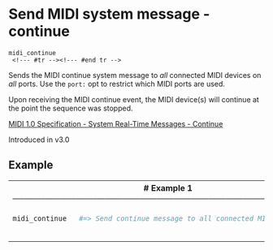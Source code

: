 # Send MIDI system message - continue

```
midi_continue 
 <!--- #tr --><!--- #end tr -->
```


Sends the MIDI continue system message to *all* connected MIDI devices on *all* ports.  Use the `port:` opt to restrict which MIDI ports are used.

Upon receiving the MIDI continue event, the MIDI device(s) will continue at the point the sequence was stopped.

[MIDI 1.0 Specification - System Real-Time Messages - Continue](https://www.midi.org/specifications/item/table-1-summary-of-midi-message)


Introduced in v3.0

## Example

<table class="examples">
<tr>
<th colspan="2" class="even head"># Example 1 ──────────────────────────────────────────────────────</th>
</tr>
<tr>
<td class="even">

```ruby
midi_continue



```

</td>
<td class="even">

<!--- #tr -->
```ruby
#=> Send continue message to all connected MIDI devices



```
<!--- #end tr -->

</td>
</tr>
</table>

